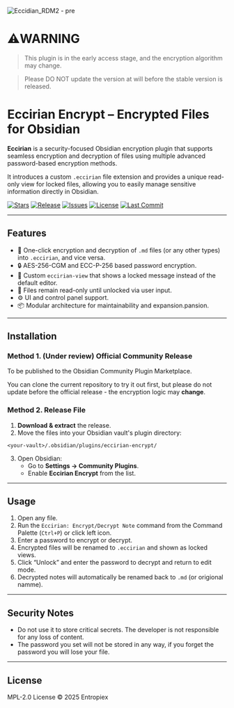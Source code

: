 ![Eccidian_RDM2 - pre](https://github.com/user-attachments/assets/e6ae4359-d1fe-4613-99b0-3edf6007cdec)

# ⚠️WARNING

> This plugin is in the early access stage, and the encryption algorithm may change.

> Please DO NOT update the version at will before the stable version is released.


# Eccirian Encrypt – Encrypted Files for Obsidian

**Eccirian** is a security-focused Obsidian encryption plugin that supports seamless encryption and decryption of files using multiple advanced password-based encryption methods. 

It introduces a custom `.eccirian` file extension and provides a unique read-only view for locked files, allowing you to easily manage sensitive information directly in Obsidian.


[![Stars](https://img.shields.io/github/stars/Enthalpiex/Eccirian-Encrypt?style=social)](https://github.com/Enthalpiex/Eccirian-Encrypt/stargazers)
[![Release](https://img.shields.io/github/v/release/Enthalpiex/Eccirian-Encrypt?include_prereleases&label=release)](https://github.com/Enthalpiex/Eccirian-Encrypt/releases)
[![Issues](https://img.shields.io/github/issues/Enthalpiex/Eccirian-Encrypt)](https://github.com/Enthalpiex/Eccirian-Encrypt/issues)
[![License](https://img.shields.io/github/license/Enthalpiex/Eccirian-Encrypt)](https://github.com/Enthalpiex/Eccirian-Encrypt/blob/main/LICENSE)
[![Last Commit](https://img.shields.io/github/last-commit/Enthalpiex/Eccirian-Encrypt)](https://github.com/Enthalpiex/Eccirian-Encrypt/commits/main)

---

##  Features

- 🔁 One-click encryption and decryption of `.md` files (or any other types) into `.eccirian`, and vice versa.
- 🔒 AES-256-CGM and ECC-P-256 based password encryption.
- 📄 Custom `eccirian-view` that shows a locked message instead of the default editor.
- 🧷 Files remain read-only until unlocked via user input.
- ⚙️ UI and control panel support.
- 📦 Modular architecture for maintainability and expansion.pansion.

---

##  Installation

### Method 1. (Under review) Official Community Release

To be published to the Obsidian Community Plugin Marketplace.

You can clone the current repository to try it out first, but please do not update before the official release - the encryption logic may **change**.


###  Method 2. Release File

1. **Download & extract** the release.
2. Move the files into your Obsidian vault's plugin directory:

```
<your-vault>/.obsidian/plugins/eccirian-encrypt/
```

3. Open Obsidian:
   - Go to **Settings → Community Plugins**.
   - Enable **Eccirian Encrypt** from the list.

---

##  Usage

1. Open any file.
2. Run the `Eccirian: Encrypt/Decrypt Note` command from the Command Palette (`Ctrl+P`) or click left icon.
3. Enter a password to encrypt or decrypt.
4. Encrypted files will be renamed to `.eccirian` and shown as locked views.
5. Click “Unlock” and enter the password to decrypt and return to edit mode.
6. Decrypted notes will automatically be renamed back to `.md` (or origional namme).

---

##  Security Notes

- Do not use it to store critical secrets. The developer is not responsible for any loss of content.
- The password you set will not be stored in any way, if you forget the password you will lose your file.

---

##  License

MPL-2.0 License © 2025 Entropiex

